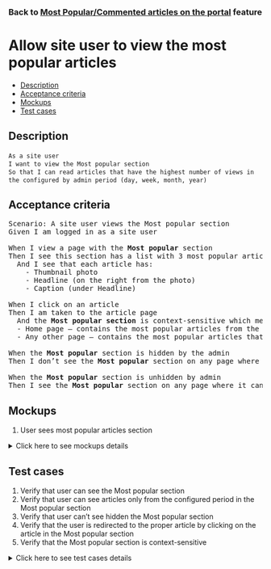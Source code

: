### Back to [Most Popular/Commented articles on the portal](../../) feature

# Allow site user to view the most popular articles

- [Description](#description)
- [Acceptance criteria](#acceptance-criteria)
- [Mockups](#mockups)
- [Test cases](#test-cases)

## Description

    As a site user
    I want to view the Most popular section 
    So that I can read articles that have the highest number of views in the configured by admin period (day, week, month, year)

## Acceptance criteria

<pre>
Scenario: A site user views the Most popular section
Given I am logged in as a site user

When I view a page with the <b>Most popular</b> section
Then I see this section has a list with 3 most popular articles (most popular based on page views in the configured period)
  And I see that each article has:
    - Thumbnail photo
    - Headline (on the right from the photo)
    - Caption (under Headline)

When I click on an article
Then I am taken to the article page
  And the <b>Most popular section</b> is context-sensitive which means:
  - Home page – contains the most popular articles from the whole articles list
  - Any other page – contains the most popular articles that belong to a category, conference, or team of the current page

When the <b>Most popular</b> section is hidden by the admin
Then I don’t see the <b>Most popular</b> section on any page where it can be present

When the <b>Most popular</b> section is unhidden by admin
Then I see the <b>Most popular</b> section on any page where it can be present
</pre>

## Mockups

1. User sees most popular articles section

<details>
  <summary>Click here to see mockups details</summary>

**1. User sees most popular articles section:**

![User sees most popular articles section](/products/sport_news_portal/web_application_features/most_popular_and_commented/images/most_popular_commented.png)

</details>

## Test cases

1. Verify that user can see the Most popular section
2. Verify that user can see articles only from the configured period in the Most popular section
3. Verify that user can’t see hidden the Most popular section
4. Verify that the user is redirected to the proper article by clicking on the article in the Most popular section
5. Verify that the Most popular section is context-sensitive

<details>
  <summary>Click here to see test cases details</summary>

### **#1. Verify that user can see the Most popular section**

|Preconditions|Steps|Expected result
--------------|-----|----------
|- Admin shows the Most popular section</br>- Go to Sport News Home page</br>- Go to any page -> <b>Most popular</b> section|1) On any page, examine the <b>Most popular</b> section|1) The <b>Most popular</b> section is shown and contains the three most visited articles in the configured period|

### **#2. Verify that user can see articles only from the configured period in the Most popular section**

|Preconditions|Steps|Expected result
--------------|-----|----------
|- Admin configured <b>Day</b> period</br>- Go to Sport News Home page</br>- Go to any page -> <b>Most popular</b> section|1) On any page, examine the <b>Most popular</b> section|1) The <b>Most popular</b> section is shown and contains the three most visited articles on the last day|

### **#3. Verify that user can’t see hidden the Most popular section**

|Preconditions|Steps|Expected result
--------------|-----|----------
|- Admin hide <b>Most popular</b> section</br>- Go to Sport News Home page</br>- Go to any page where the <b>Most popular</b> section should be present|1) On any page, examine the <b>Most popular</b> section|1) The <b>Most popular</b> section is not shown|

### **#4. Verify that the user is redirected to the proper article by clicking on the article in the Most popular section**

|Preconditions|Steps|Expected result
--------------|-----|----------
|- Go to Sport News Home page</br>- Go to any page -> <b>Most popular</b> section|1) Click on any article|1) User is redirected to the article page|

### **#5. Verify that the Most popular section is context-sensitive**

|Preconditions|Steps|Expected result
--------------|-----|----------
|- Go to Sport News Home page|1) Go through all pages with the <b>Most popular</b> section</br>2) Examine the <b>Most popular</b> section|2) Articles in the <b>Most popular</b> section change according to the visited page|
</details>
